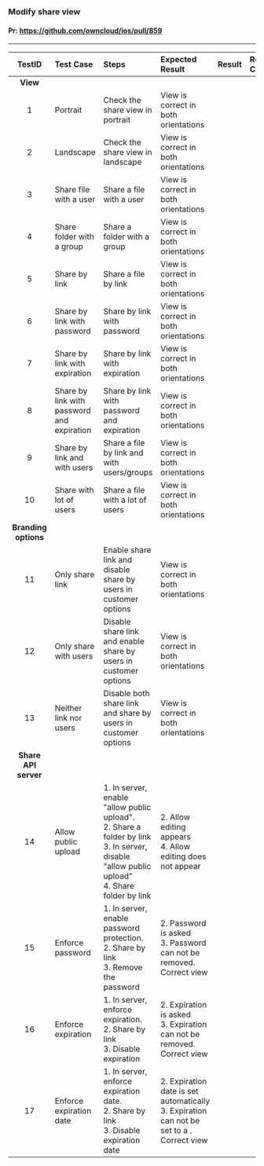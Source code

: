 ###  Modify share view 

#### Pr: https://github.com/owncloud/ios/pull/859 


---

 
| TestID | Test Case | Steps | Expected Result | Result | Related Comment |
| :----: | :-------- | :---- | :-------------- | :----- | :------ |
|**View**||||||
| 1 | Portrait | Check the share view in portrait | View is correct in both orientations |  |  |
| 2 | Landscape | Check the share view in landscape | View is correct in both orientations|  |  |
| 3 | Share file with a user | Share a file with a user | View is correct in both orientations |  |  |
| 4 | Share folder with a group | Share a folder with a group | View is correct in both orientations |  |  |
| 5 | Share by link | Share a file by link | View is correct in both orientations|  |  |
| 6 | Share by link with password | Share by link with password | View is correct in both orientations|  |  |
| 7 | Share by link with expiration | Share by link with expiration | View is correct in both orientations|  |  |
| 8 | Share by link with password and expiration | Share by link with password and expiration | View is correct in both orientations|  |  |
| 9 | Share by link and with users | Share a file by link and with users/groups | View is correct in both orientations |  |  |
| 10 | Share with lot of users | Share a file with a lot of users | View is correct in both orientations |  |  |
|**Branding options**||||||
| 11 | Only share link | Enable share link and disable share by users in customer options | View is correct in both orientations |  |  |
| 12 | Only share with users | Disable share link and enable share by users in customer options | View is correct in both orientations |  |  |
| 13 | Neither link nor users | Disable both share link and share by users in customer options | View is correct in both orientations |  |  |
|**Share API server**||||||
| 14 | Allow public upload | 1. In server, enable "allow public upload".<br> 2. Share a folder by link<br>3. In server, disable "allow public upload"<br>4. Share folder by link  | 2. Allow editing appears<br>4. Allow editing does not appear |  |  |
| 15 | Enforce password | 1. In server, enable password protection.<br> 2. Share by link<br>3. Remove the password  | 2. Password is asked<br>3. Password can not be removed. Correct view |  |  |
| 16 | Enforce expiration | 1. In server, enforce expiration.<br> 2. Share by link<br>3. Disable expiration  | 2. Expiration is asked<br>3. Expiration can not be removed. Correct view |  |  |
| 17 | Enforce expiration date | 1. In server, enforce expiration date.<br> 2. Share by link<br>3. Disable expiration date  | 2. Expiration date is set automatically<br>3. Expiration can not be set to a . Correct view |  |  |